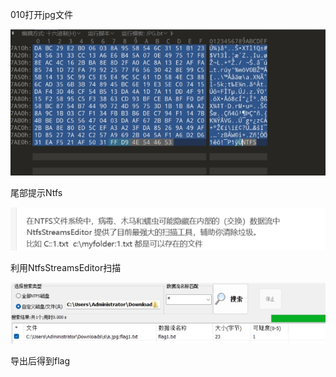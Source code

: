 010打开jpg文件

![img](./assets/wps43.jpg) 

尾部提示Ntfs

![img](./assets/wps44.jpg) 

 

利用NtfsStreamsEditor扫描

![img](./assets/wps45.jpg) 

导出后得到flag

 

 